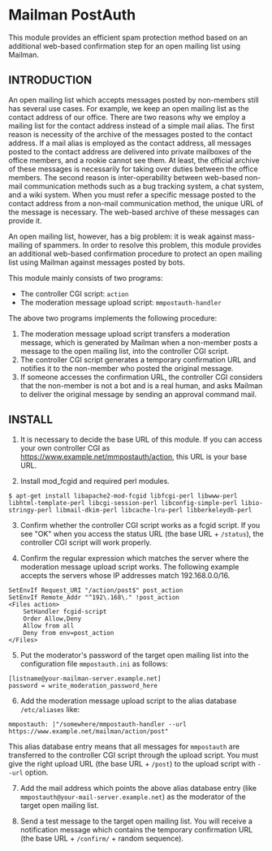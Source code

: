 # Mailman PostAuth

This module provides an efficient spam protection method based on an
additional web-based confirmation step for an open mailing list using
Mailman.

## INTRODUCTION

An open mailing list which accepts messages posted by non-members
still has several use cases.  For example, we keep an open mailing
list as the contact address of our office.  There are two reasons why
we employ a mailing list for the contact address instead of a simple
mail alias.  The first reason is necessity of the archive of the
messages posted to the contact address.  If a mail alias is employed
as the contact address, all messages posted to the contact address are
delivered into private mailboxes of the office members, and a rookie
cannot see them.  At least, the official archive of these messages is
necessarily for taking over duties between the office members.
The second reason is inter-operability between web-based non-mail
communication methods such as a bug tracking system, a chat system,
and a wiki system.  When you must refer a specific message posted to
the contact address from a non-mail communication method, the unique
URL of the message is necessary.  The web-based archive of these
messages can provide it.

An open mailing list, however, has a big problem: it is weak against
mass-mailing of spammers.  In order to resolve this problem, this
module provides an additional web-based confirmation procedure to
protect an open mailing list using Mailman against messages posted by
bots.

This module mainly consists of two programs:

 * The controller CGI script: `action`
 * The moderation message upload script: `mmpostauth-handler`

The above two programs implements the following procedure:

 1. The moderation message upload script transfers a moderation
	message, which is generated by Mailman when a non-member posts a
	message to the open mailing list, into the controller CGI script.
 2. The controller CGI script generates a temporary confirmation URL
    and notifies it to the non-member who posted the original message.
 3. If someone accesses the confirmation URL, the controller CGI
    considers that the non-member is not a bot and is a real human,
    and asks Mailman to deliver the original message by sending an
    approval command mail.

## INSTALL

1) It is necessary to decide the base URL of this module.  If you can
access your own controller CGI as
https://www.example.net/mmpostauth/action, this URL is your base URL.

2) Install mod_fcgid and required perl modules.

```
$ apt-get install libapache2-mod-fcgid libfcgi-perl libwww-perl libhtml-template-perl libcgi-session-perl libconfig-simple-perl libio-stringy-perl libmail-dkim-perl libcache-lru-perl libberkeleydb-perl
```

3) Confirm whether the controller CGI script works as a fcgid script.
If you see "OK" when you access the status URL (the base URL + `/status`),
the controller CGI script will work properly.

4) Confirm the regular expression which matches the server where the
moderation message upload script works.  The following example accepts
the servers whose IP addresses match 192.168.0.0/16.

```
SetEnvIf Request_URI "/action/post$" post_action
SetEnvIf Remote_Addr "^192\.168\." !post_action
<Files action>
    SetHandler fcgid-script
    Order Allow,Deny
    Allow from all
    Deny from env=post_action
</Files>
```

5) Put the moderator's password of the target open mailing list into
the configuration file `mmpostauth.ini` as follows:

```
[listname@your-mailman-server.example.net]
password = write_moderation_password_here
```
6) Add the moderation message upload script to the alias database `/etc/aliases` like:

```
mmpostauth: |"/somewhere/mmpostauth-handler --url https://www.example.net/mailman/action/post"
```

This alias database entry means that all messages for `mmpostauth` are
transferred to the controller CGI script through the upload script.
You must give the right upload URL (the base URL + `/post`) to the
upload script with `--url` option.

7) Add the mail address which points the above alias database entry 
(like `mmpostauth@your-mail-server.example.net`) as the moderator of 
the target open mailing list.

8) Send a test message to the target open mailing list.  You will
receive a notification message which contains the temporary
confirmation URL (the base URL + `/confirm/` + random sequence).
